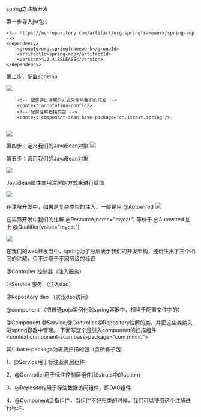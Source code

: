 spring之注解开发


第一步导入jar包；

```<!-- https://mvnrepository.com/artifact/org.springframework/spring-aop --><dependency>    <groupId>org.springframework</groupId>    <artifactId>spring-aop</artifactId>    <version>4.2.4.RELEASE</version></dependency>

```

第二步，配置schema

![](https://ws1.sinaimg.cn/large/965d9c07ly1fn7aawld9fj21c20i77d7.jpg)

```
  	<!-- 配置通过注解的方式来使用我们的开发 -->  	<context:annotation-config/>	<!-- 配置注解扫描的包 -->	<context:component-scan base-package="cn.itcast.spring"/>
	
```

![](https://ws1.sinaimg.cn/large/965d9c07ly1fn7adprd7xj21c20e27b4.jpg)


第四步：定义我们的JavaBean对象![](https://ws1.sinaimg.cn/large/965d9c07ly1fn7aebos4bj21c20wd12b.jpg)


第五步：调用我们的JavaBean对象![](https://ws1.sinaimg.cn/large/965d9c07ly1fn7aexh98kj21c20c3wha.jpg)


JavaBean属性使用注解的方式来进行赋值![](https://ws1.sinaimg.cn/large/965d9c07ly1fn7afm5prpj21c20y8guv.jpg)


在注解开发中，如果是复杂类型的注入，一般是用@Autowired![](https://ws1.sinaimg.cn/large/965d9c07ly1fn7ag7rg92j21c20jc77b.jpg)



在实际开发中我们的注解  @Resource(name="mycat")  等价于
@Autowired  加上   @Qualifier(value="mycat")![](https://ws1.sinaimg.cn/large/965d9c07ly1fn7agz7c6hj217f0jyq6g.jpg)


在我们的web开发当中，spring为了分层表示我们的开发架构，还衍生出了三个相同的注解，只不过用于不同层级的标识
@Controller 控制器（注入服务）  
@Service  服务 （注入dao） @Repository dao （实现dao访问）@component （把普通pojo实例化到spring容器中，相当于配置文件中的<bean id="" class=""/>）


@Component,@Service,@Controller,@Repository注解的类，并把这些类纳入进spring容器中管理。 
下面写这个是引入component的扫描组件 
<context:component-scan base-package=”com.mmnc”>    

其中base-package为需要扫描的包（含所有子包） 

  1、@Service用于标注业务层组件 
  
  2、@Controller用于标注控制层组件(如struts中的action) 
  
  3、@Repository用于标注数据访问组件，即DAO组件. 
  
  4、@Component泛指组件，当组件不好归类的时候，我们可以使用这个注解进行标注。    
           
 